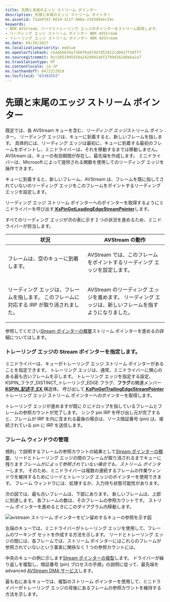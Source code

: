 ```yaml
---
title: 先頭と末尾のエッジ ストリーム ポインター
description: 先頭と末尾のエッジ ストリーム ポインター
ms.assetid: 73ab974f-8034-421f-980a-2393d84ec54c
keywords:
- WDK AVStream、リードとトレーリング エッジのポインターをストリーム配信します。
- リーディング エッジ ストリーム ポインター WDK AVStream
- トレーリング エッジ ストリーム ポインター WDK AVStream
ms.date: 04/20/2017
ms.localizationpriority: medium
ms.openlocfilehash: cba66bb34a726076a97d47d52022cd0427f50ff7
ms.sourcegitcommit: 0cc5051945559a242d941a6f2799d161d8eba2a7
ms.translationtype: MT
ms.contentlocale: ja-JP
ms.lasthandoff: 04/23/2019
ms.locfileid: "63383553"
---
```

# <a name="leading-and-trailing-edge-stream-pointers"></a>先頭と末尾のエッジ ストリーム ポインター





既定では、各 AVStream キューを含む、*リーディング エッジ*ストリーム ポインター。 リーディング エッジは、キューに到着すると、新しいフレームを指します。 具体的には、リーディング エッジは最初に、キューに到着する最初のフレームをポイントし、ミニドライバーは、それを移動するまでは移動しません。 AVStream は、キューの有効期間が存在し、最先端を作成します。 ミニドライバーは、Microsoft によって提供される関数を使用してのリーディング エッジを操作できます。

キューに到着すると、新しいフレーム、AVStream は、フレームを既に指してされていないのリーディング エッジをこのフレームをポイントするリーディング エッジを設定します。

リーディング エッジ ストリーム ポインターへのポインターを取得するようにミニドライバーを呼び出す[ **KsPinGetLeadingEdgeStreamPointer**](https://msdn.microsoft.com/library/windows/hardware/ff563513)します。

すべてのリーディング エッジが次の表に示す 2 つの状況を進めるため、ミニドライバーが担当します。

<table>
<colgroup>
<col width="50%" />
<col width="50%" />
</colgroup>
<thead>
<tr class="header">
<th>状況</th>
<th>AVStream の動作</th>
</tr>
</thead>
<tbody>
<tr class="odd">
<td><p>フレームは、空のキューに到着します。</p></td>
<td><p>AVStream では、このフレームをポイントするリーディング エッジを設定します。</p></td>
</tr>
<tr class="even">
<td><p>リーディング エッジは、フレームを指します。 このフレームに対応する IRP が取り消されました。</p></td>
<td><p>AVStream のリーディング エッジを進めます。 リーディング エッジは、新しいフレームを指すようになりました。</p></td>
</tr>
</tbody>
</table>

 

参照してください[Stream ポインターの概要](introduction-to-stream-pointers.md)ストリーム ポインターを進めるの詳細についてはします。

### <a name="specifying-a-trailing-edge-stream-pointer"></a>トレーリング エッジの Stream ポインターを指定します。

ミニドライバーは、キューがトレーリング エッジ ストリーム ポインターがあることを指定できます。 トレーリング エッジは、通常、ミニドライバーに関心のある最も古いフレームを示します。 トレーリング エッジを指定する設定、KSPIN\_フラグ\_DISTINCT\_トレーリング\_EDGE フラグ、**フラグ**の関連メンバー [ **KSPIN\_記述子\_EX** ](https://msdn.microsoft.com/library/windows/hardware/ff563534)構造体。 呼び出して[ **KsPinGetTrailingEdgeStreamPointer** ](https://msdn.microsoft.com/library/windows/hardware/ff563518)トレーリング エッジ ストリーム ポインターへのポインターを取得します。

トレーリング エッジが進めますが既に 0 にドロップを指しているフレームとフレームの参照カウントが完了します。 シンク pin IRP を呼び出し元が完了すると、フレームが IRP を内に含まれる最後の場合は、ソース暗証番号 (pin) は、接続されている pin に IRP を送信します。

### <a name="maintaining-a-frame-window"></a>フレーム ウィンドウの管理

規則」で説明するフレームの参照カウントの結果として[Stream ポインターの概要](introduction-to-stream-pointers.md)、リードとトレーリング エッジの間のフレームが取り消されるまでキューに残ります<em>フレームがによって参照されていない場合でも、ストリーム ポインター</em>します。 そのため、ミニドライバーは複数の連続するフレームの作業ウィンドウを維持するためにリードとトレーリング エッジのポインターを使用できます。 フレーム ウィンドウには、処理するか、入力待ち状態可能性があります。

次の図では、最も古いフレームは、下部にあります。 新しいフレームは、上部に到達します。 各フレームの数は、そのフレームの参照カウントです。 ストリーム ポインターを進めるときにこのダイアグラム内移動します。

![avstream ストリーム ポインターをピン留めするキューの参照を示す図](images/cnstream4.png)

左端のキューでは、ミニドライバーがトレーリング エッジを使用して、フレームのワーキング セットを作成する方法を示します。 リードとトレーリング エッジの間には、各フレームでは、ストリーム ポインターにはこれらのフレームが参照されていないという事実に関係なく 1 つの参照カウントには。

中央のキューの例に示します[Stream ポインターの複製](cloning-stream-pointers.md)します。 ドライバーが繰り返しを複製し、暗証番号 (pin) プロセスの手順」の説明に従って、最先端を advanced [AVStream DMA サービス](avstream-dma-services.md)します。

最も右にあるキューでは、複製のストリーム ポインターを使用して、ミニドライバーがトレーリング エッジの背後にあるフレームの参照カウントを維持する方法を示します。

 

 




